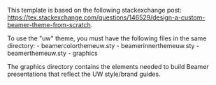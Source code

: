 This template is based on the following stackexchange post: https://tex.stackexchange.com/questions/146529/design-a-custom-beamer-theme-from-scratch.

To use the "uw" theme, you must have the following files in the same directory: 
	- beamercolorthemeuw.sty
	- beamerinnerthemeuw.sty
	- beamerthemeuw.sty
	- graphics

The graphics directory contains the elements needed to build Beamer presentations that reflect the UW style/brand guides. 
